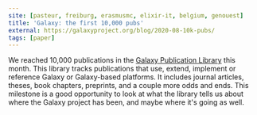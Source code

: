 ```yaml
---
site: [pasteur, freiburg, erasmusmc, elixir-it, belgium, genouest]
title: 'Galaxy: the first 10,000 pubs'
external: https://galaxyproject.org/blog/2020-08-10k-pubs/
tags: [paper]
---
```


We reached 10,000 publications in the [Galaxy Publication Library](https://www.zotero.org/groups/1732893/galaxy) this month. This library tracks publications that use, extend,
implement or reference Galaxy or Galaxy-based platforms. It includes journal articles, theses, book chapters, preprints, and a couple more odds and ends.
This milestone is a good opportunity to look at what the library tells us about where the Galaxy project has been, and maybe where it's going as well.
